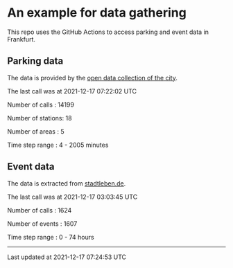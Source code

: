 # An example for data gathering

This repo uses the GitHub Actions to access parking and event data in Frankfurt.

## Parking data
The data is provided by the [open data collection of the city](https://www.offenedaten.frankfurt.de/).

The last call was at 2021-12-17 07:22:02 UTC

Number of calls   : 14199

Number of stations:    18

Number of areas   :     5

Time step range   :     4 -  2005 minutes


## Event data
The data is extracted from [stadtleben.de](https://stadtleben.de/frankfurt/).

The last call was at 2021-12-17 03:03:45 UTC

Number of calls   : 1624

Number of events  : 1607

Time step range   :    0 -   74 hours


----

Last updated at 2021-12-17 07:24:53 UTC
